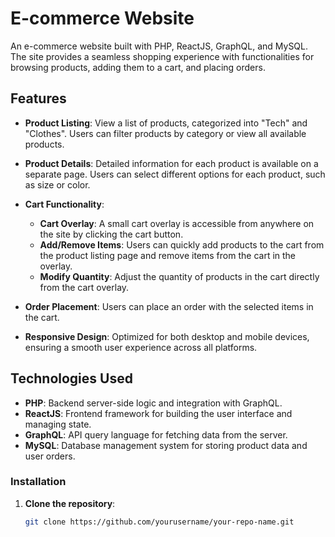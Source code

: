 # E-commerce Website

An e-commerce website built with PHP, ReactJS, GraphQL, and MySQL. The site provides a seamless shopping experience with functionalities for browsing products, adding them to a cart, and placing orders. 

## Features

- **Product Listing**: View a list of products, categorized into "Tech" and "Clothes". Users can filter products by category or view all available products.
  
- **Product Details**: Detailed information for each product is available on a separate page. Users can select different options for each product, such as size or color.

- **Cart Functionality**: 
  - **Cart Overlay**: A small cart overlay is accessible from anywhere on the site by clicking the cart button.
  - **Add/Remove Items**: Users can quickly add products to the cart from the product listing page and remove items from the cart in the overlay.
  - **Modify Quantity**: Adjust the quantity of products in the cart directly from the cart overlay.
  
- **Order Placement**: Users can place an order with the selected items in the cart.

- **Responsive Design**: Optimized for both desktop and mobile devices, ensuring a smooth user experience across all platforms.

## Technologies Used

- **PHP**: Backend server-side logic and integration with GraphQL.
- **ReactJS**: Frontend framework for building the user interface and managing state.
- **GraphQL**: API query language for fetching data from the server.
- **MySQL**: Database management system for storing product data and user orders.


### Installation

1. **Clone the repository**:
   ```bash
   git clone https://github.com/yourusername/your-repo-name.git
